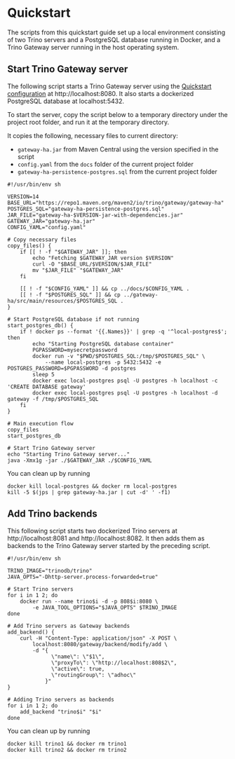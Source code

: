 # Quickstart

The scripts from this quickstart guide set up a local environment consisting of
two Trino servers and a PostgreSQL database running in Docker, and a Trino
Gateway server running in the host operating system. 

## Start Trino Gateway server

The following script starts a Trino Gateway server using the 
[Quickstart configuration](config.yaml) at http://localhost:8080.
It also starts a dockerized PostgreSQL database at localhost:5432.

To start the server, copy the script below to a temporary directory 
under the project root folder, and run it at the temporary directory.

It  copies the following, necessary files to current directory:

- `gateway-ha.jar` from Maven Central using the version specified in the script
- `config.yaml` from the `docs` folder of the current project folder
- `gateway-ha-persistence-postgres.sql` from the current project folder

```shell
#!/usr/bin/env sh

VERSION=14
BASE_URL="https://repo1.maven.org/maven2/io/trino/gateway/gateway-ha"
POSTGRES_SQL="gateway-ha-persistence-postgres.sql"
JAR_FILE="gateway-ha-$VERSION-jar-with-dependencies.jar"
GATEWAY_JAR="gateway-ha.jar"
CONFIG_YAML="config.yaml"

# Copy necessary files
copy_files() {
    if [[ ! -f "$GATEWAY_JAR" ]]; then
        echo "Fetching $GATEWAY_JAR version $VERSION"
        curl -O "$BASE_URL/$VERSION/$JAR_FILE"
        mv "$JAR_FILE" "$GATEWAY_JAR"
    fi

    [[ ! -f "$CONFIG_YAML" ]] && cp ../docs/$CONFIG_YAML .
    [[ ! -f "$POSTGRES_SQL" ]] && cp ../gateway-ha/src/main/resources/$POSTGRES_SQL .
}

# Start PostgreSQL database if not running
start_postgres_db() {
    if ! docker ps --format '{{.Names}}' | grep -q '^local-postgres$'; then
        echo "Starting PostgreSQL database container"
        PGPASSWORD=mysecretpassword
        docker run -v "$PWD/$POSTGRES_SQL:/tmp/$POSTGRES_SQL" \
            --name local-postgres -p 5432:5432 -e POSTGRES_PASSWORD=$PGPASSWORD -d postgres
        sleep 5
        docker exec local-postgres psql -U postgres -h localhost -c 'CREATE DATABASE gateway'
        docker exec local-postgres psql -U postgres -h localhost -d gateway -f /tmp/$POSTGRES_SQL
    fi
}

# Main execution flow
copy_files
start_postgres_db

# Start Trino Gateway server
echo "Starting Trino Gateway server..."
java -Xmx1g -jar ./$GATEWAY_JAR ./$CONFIG_YAML
```

You can clean up by running

```shell
docker kill local-postgres && docker rm local-postgres
kill -5 $(jps | grep gateway-ha.jar | cut -d' ' -f1)
```

## Add Trino backends

This following script starts two dockerized Trino servers at 
http://localhost:8081 and http://localhost:8082. It then adds them as backends
to the Trino Gateway server started by the preceding script.

```shell
#!/usr/bin/env sh

TRINO_IMAGE="trinodb/trino"
JAVA_OPTS="-Dhttp-server.process-forwarded=true"

# Start Trino servers
for i in 1 2; do
    docker run --name trino$i -d -p 808$i:8080 \
        -e JAVA_TOOL_OPTIONS="$JAVA_OPTS" $TRINO_IMAGE
done

# Add Trino servers as Gateway backends
add_backend() {
    curl -H "Content-Type: application/json" -X POST \
        localhost:8080/gateway/backend/modify/add \
        -d "{
              \"name\": \"$1\",
              \"proxyTo\": \"http://localhost:808$2\",
              \"active\": true,
              \"routingGroup\": \"adhoc\"
            }"
}

# Adding Trino servers as backends
for i in 1 2; do
    add_backend "trino$i" "$i"
done
```

You can clean up by running

```shell
docker kill trino1 && docker rm trino1
docker kill trino2 && docker rm trino2
```
